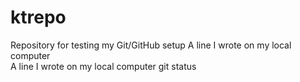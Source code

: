 # ktrepo
Repository for testing my Git/GitHub setup
A line I wrote on my local computer  
A line I wrote on my local computer   git status
